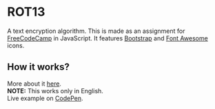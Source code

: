 # ROT13

A text encryption algorithm. This is made as an assignment for [FreeCodeCamp](https://www.freecodecamp.com/) in JavaScript. It features [Bootstrap](http://getbootstrap.com/) and [Font Awesome](http://fontawesome.io/) icons.

## How it works?

More about it [here](https://en.wikipedia.org/wiki/ROT13).  
**NOTE:** This works only in English.  
Live example on [CodePen](http://codepen.io/leohajder/full/YGydgB).
